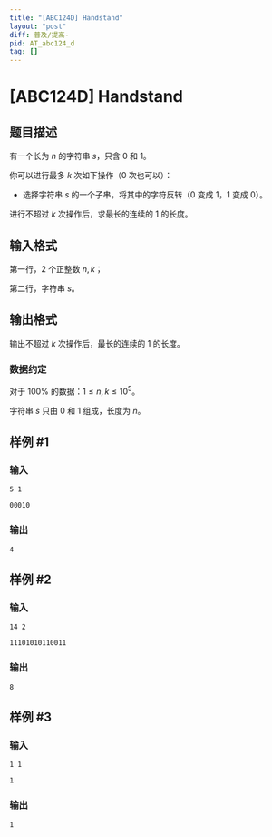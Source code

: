 ```yaml
---
title: "[ABC124D] Handstand"
layout: "post"
diff: 普及/提高-
pid: AT_abc124_d
tag: []
---
```


# [ABC124D] Handstand

## 题目描述

有一个长为 $n$ 的字符串 $s$，只含 $0$ 和 $1$。  
你可以进行最多 $k$ 次如下操作（$0$ 次也可以）：

- 选择字符串 $s$ 的一个子串，将其中的字符反转（$0$ 变成 $1$，$1$ 变成 $0$）。

进行不超过 $k$ 次操作后，求最长的连续的 $1$ 的长度。

## 输入格式

第一行，$2$ 个正整数 $n,k$；  
第二行，字符串 $s$。

## 输出格式

输出不超过 $k$ 次操作后，最长的连续的 $1$ 的长度。

### 数据约定

对于 $100\%$ 的数据：$1 \le n, k \le 10^5$。  
字符串 $s$ 只由 $0$ 和 $1$ 组成，长度为 $n$。

## 样例 #1

### 输入

```
5 1
00010
```

### 输出

```
4
```

## 样例 #2

### 输入

```
14 2
11101010110011
```

### 输出

```
8
```

## 样例 #3

### 输入

```
1 1
1
```

### 输出

```
1
```

